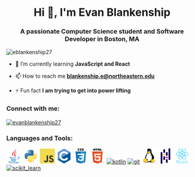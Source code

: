 <h1 align="center">Hi 👋, I'm Evan Blankenship</h1>
<h3 align="center">A passionate Computer Science student and Software Developer in Boston, MA</h3>

<p align="left"> <img src="https://komarev.com/ghpvc/?username=eblankenship27&label=Profile%20views&color=0e75b6&style=flat" alt="eblankenship27" /> </p>

- 🌱 I’m currently learning **JavaScript and React**

<!-- 👨‍💻 All of my projects are available at [eblankenship27.github.io](eblankenship27.github.io) -->

- 📫 How to reach me **blankenship.e@northeastern.edu**

- ⚡ Fun fact **I am trying to get into power lifting**

<h3 align="left">Connect with me:</h3>
<p align="left">
<a href="https://linkedin.com/in/evanblankenship27" target="blank"><img align="center" src="https://raw.githubusercontent.com/rahuldkjain/github-profile-readme-generator/master/src/images/icons/Social/linked-in-alt.svg" alt="evanblankenship27" height="30" width="40" /></a>
</p>

<h3 align="left">Languages and Tools:</h3>
<p align="left"> 
  <a href="https://www.java.com" target="_blank" rel="noreferrer"><img src="https://raw.githubusercontent.com/devicons/devicon/master/icons/java/java-original.svg" alt="java" width="40" height="40"/></a>
  <a href="https://www.python.org" target="_blank" rel="noreferrer"><img src="https://raw.githubusercontent.com/devicons/devicon/master/icons/python/python-original.svg" alt="python" width="40" height="40"/></a> 
  <a href="https://developer.mozilla.org/en-US/docs/Web/JavaScript" target="_blank" rel="noreferrer"><img src="https://raw.githubusercontent.com/devicons/devicon/master/icons/javascript/javascript-original.svg" alt="javascript" width="40" height="40"/></a> 
  <a href="https://www.cprogramming.com/" target="_blank" rel="noreferrer"><img src="https://raw.githubusercontent.com/devicons/devicon/master/icons/c/c-original.svg" alt="c" width="40" height="40"/></a> 
  <a href="https://www.w3schools.com/css/" target="_blank" rel="noreferrer"><img src="https://raw.githubusercontent.com/devicons/devicon/master/icons/css3/css3-original-wordmark.svg" alt="css3" width="40" height="40"/></a> 
  <a href="https://www.w3.org/html/" target="_blank" rel="noreferrer"><img src="https://raw.githubusercontent.com/devicons/devicon/master/icons/html5/html5-original-wordmark.svg" alt="html5" width="40" height="40"/></a> 
  <a href="https://kotlinlang.org" target="_blank" rel="noreferrer"><img src="https://www.vectorlogo.zone/logos/kotlinlang/kotlinlang-icon.svg" alt="kotlin" width="40" height="40"/></a> 
  <a href="https://git-scm.com/" target="_blank" rel="noreferrer"><img src="https://www.vectorlogo.zone/logos/git-scm/git-scm-icon.svg" alt="git" width="40" height="40"/></a> 
  <a href="https://www.linux.org/" target="_blank" rel="noreferrer"><img src="https://raw.githubusercontent.com/devicons/devicon/master/icons/linux/linux-original.svg" alt="linux" width="40" height="40"/></a> 
  <a href="https://pandas.pydata.org/" target="_blank" rel="noreferrer"><img src="https://raw.githubusercontent.com/devicons/devicon/2ae2a900d2f041da66e950e4d48052658d850630/icons/pandas/pandas-original.svg" alt="pandas" width="40" height="40"/></a> 
  <a href="https://reactjs.org/" target="_blank" rel="noreferrer"><img src="https://raw.githubusercontent.com/devicons/devicon/master/icons/react/react-original-wordmark.svg" alt="react" width="40" height="40"/></a> 
  <a href="https://scikit-learn.org/" target="_blank" rel="noreferrer"><img src="https://upload.wikimedia.org/wikipedia/commons/0/05/Scikit_learn_logo_small.svg" alt="scikit_learn" width="40" height="40"/></a> 
</p>

<!--
Add trophies later:
<p align="left"> <a href="https://github.com/ryo-ma/github-profile-trophy"><img src="https://github-profile-trophy.vercel.app/?username=eblankenship27" alt="eblankenship27" /></a> </p>

Add stats card later:
<p>&nbsp;<img align="center" src="https://github-readme-stats.vercel.app/api?username=eblankenship27&show_icons=true&locale=en" alt="eblankenship27" /></p>

Add most used Languages later:
<p><img align="center" src="https://github-readme-stats.vercel.app/api/top-langs?username=eblankenship27&show_icons=true&locale=en&layout=compact" alt="eblankenship27" /></p>
-->
